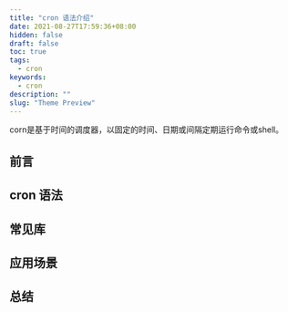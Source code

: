 ```yaml
---
title: "cron 语法介绍"
date: 2021-08-27T17:59:36+08:00
hidden: false
draft: false
toc: true
tags: 
  - cron
keywords: 
  - cron
description: ""
slug: "Theme Preview"
---
```


corn是基于时间的调度器，以固定的时间、日期或间隔定期运行命令或shell。

## 前言

## cron 语法

## 常见库

## 应用场景

## 总结